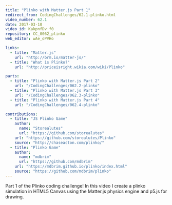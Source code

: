 ```yaml
---
title: "Plinko with Matter.js Part 1"
redirect_from: CodingChallenges/62.1-plinko.html
video_number: 62.1
date: 2017-03-10
video_id: KakpnfDv_f0
repository: CC_0062_plinko
web_editor: wAe_oPVHo

links:
  - title: "Matter.js"
    url: "http://brm.io/matter-js/"
  - title: "What is Plinko?"
    url: "http://priceisright.wikia.com/wiki/Plinko"

parts:
  - title: "Plinko with Matter.js Part 2"
    url: "/CodingChallenges/062.2-plinko"
  - title: "Plinko with Matter.js Part 3"
    url: "/CodingChallenges/062.3-plinko"
  - title: "Plinko with Matter.js Part 4"
    url: "/CodingChallenges/062.4-plinko"

contributions:
  - title: "JS Plinko Game"
    author:
      name: "Storealutes"
      url: "https://github.com/storealutes"
    url: "https://github.com/storealutes/Plinko"
    source: "http://chaseacton.com/plinko/"
  - title: "Plinko Game"
    author:
      name: "mdbrim"
      url: "https://github.com/mdbrim"
    url: "https://mdbrim.github.io/plinko/index.html"
    source: "https://github.com/mdbrim/plinko"
---
```


Part 1 of the Plinko coding challenge! In this video I create a plinko simulation in  HTML5 Canvas using the Matter.js physics engine and p5.js for drawing.
